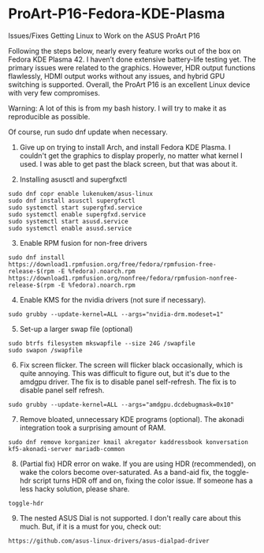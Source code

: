 # ProArt-P16-Fedora-KDE-Plasma
Issues/Fixes Getting Linux to Work on the ASUS ProArt P16

Following the steps below, nearly every feature works out of the box on Fedora KDE Plasma 42. I haven’t done extensive battery-life testing yet. The primary issues were related to the graphics. However, HDR output functions flawlessly, HDMI output works without any issues, and hybrid GPU switching is supported. Overall, the ProArt P16 is an excellent Linux device with very few compromises.

Warning: A lot of this is from my bash history. I will try to make it as reproducible as possible.

Of course, run sudo dnf update when necessary.

1. Give up on trying to install Arch, and install Fedora KDE Plasma. I couldn't get the graphics to display properly, no matter what kernel I used. I was able to get past the black screen, but that was about it.
  

2. Installing asusctl and supergfxctl

```
sudo dnf copr enable lukenukem/asus-linux
sudo dnf install asusctl supergfxctl
sudo systemctl start supergfxd.service 
sudo systemctl enable supergfxd.service
sudo systemctl start asusd.service 
sudo systemctl enable asusd.service
```

3. Enable RPM fusion for non-free drivers

```
sudo dnf install https://download1.rpmfusion.org/free/fedora/rpmfusion-free-release-$(rpm -E %fedora).noarch.rpm   https://download1.rpmfusion.org/nonfree/fedora/rpmfusion-nonfree-release-$(rpm -E %fedora).noarch.rpm
```

4. Enable KMS for the nvidia drivers (not sure if necessary).

```
sudo grubby --update-kernel=ALL --args="nvidia-drm.modeset=1"
```

5. Set-up a larger swap file (optional)

```
sudo btrfs filesystem mkswapfile --size 24G /swapfile
sudo swapon /swapfile
```

6. Fix screen flicker. The screen will flicker black occasionally, which is quite annoying. This was difficult to figure out, but it's due to the amdgpu driver. The fix is to disable panel self-refresh.
The fix is to disable panel self refresh.
```
sudo grubby --update-kernel=ALL --args="amdgpu.dcdebugmask=0x10"
```

7. Remove bloated, unnecessary KDE programs (optional). The akonadi integration took a surprising amount of RAM.

```
sudo dnf remove korganizer kmail akregator kaddressbook konversation kf5-akonadi-server mariadb-common
```

8. (Partial fix) HDR error on wake. If you are using HDR (recommended), on wake the colors become over-saturated. As a band-aid fix, the toggle-hdr script turns HDR off and on, fixing the color issue. If someone has a less hacky solution, please share.

```
toggle-hdr
```

9. The nested ASUS Dial is not supported. I don't really care about this much. But, if it is a must for you, check out:

```
https://github.com/asus-linux-drivers/asus-dialpad-driver
```
